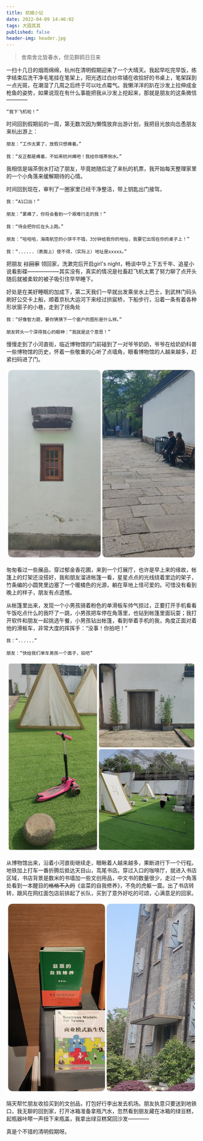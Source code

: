 ```yaml
---
title: 杭城小记
date: 2022-04-09 14:46:02
tags: 大固其其
published: false
header-img: header.jpg
---
```


> 舍南舍北皆春水，但见群鸥日日来
<!--more-->

一扫十几日的烟雨绵绵，杭州在清明假期迎来了一个大晴天。我起早吃完早饭，练字结束后洗干净毛笔挂在笔架上，阳光透过白纱帘铺在收拾好的书桌上，笔架踩到一点光斑，在潮湿了几周之后终于可以吐点霉气。我懒洋洋的趴在沙发上拉伸成金枪鱼的姿势，如果说现在有什么事能把我从沙发上挖起来，那就是朋友的这条微信————

    “我下飞机啦！”

时间回到假期前的一周，第无数次因为懒惰放弃出游计划，我把目光放向怂恿朋友来杭出游上：

    朋友：“工作太累了，放假只想瘫着。”

    我：“反正都是瘫着，不如来杭州瘫吧！我给你端茶倒水。”

我相信是端茶倒水打动了朋友，毕竟她随后定了来杭的机票，我开始每天整理家里的一个小角落来缓解期待的心情。

时间回到现在，审判了一圈家里已经干净整洁，带上钥匙出门接驾，

    我：“A1口出！”

    朋友：“累瘫了，你将会看到一个艰难行走的我！”

    我：“待会把你扛在头上跑。”

    朋友：“哈哈哈，海南航空的小饼干不错，3分钟给我你的地址，我要它出现在你的桌子上！”

    我：“......（表面上）使不得，（实际上）地址是xxxxx。”

把朋友 ~~扛回家~~ 领回家，洗漱完后开启girl's night，畅谈中华上下五千年、追星小说看影碟——————其实没有，真实的情况是社畜赶飞机太累了努力聊了点开头随后就被柔软的被子吸引住早早睡下。

好处是在美好睡眠的加成下，第二天我们一早就出发乘坐水上巴士，到武林门码头刷好公交卡上船，顺着京杭大运河下来经过拱宸桥，下船步行，沿着一条有着各种形状窗子的小巷，走到了拐角处

    我：“好像智力题，要你猜猜下一个窗户的图形是什么样。”

    朋友转头一个深得我心的眼神：“我就是这个意思！”

慢慢走到了小河直街，临近博物馆的门前碰到了一对爷爷奶奶，爷爷在给奶奶科普一些博物馆的历史，怀着一些敬重的心听了点墙角，眼看博物馆的人越来越多，赶紧扫码进了门。

![](dairy-01/2.jpg)

匆匆看过一些展品，穿过郁金香花圃，来到一个灯展厅，也许是早上来的缘故，帐篷上的灯架还没搭好，我和朋友溜进帐篷一看，星星点点的光线绕着里边的架子，竹条编的小圆凳里边塞了一个暖橘色的光源，躺在草地上怪可爱的。可惜没有看到晚上的样子，朋友有点遗憾。

从帐篷里出来，发现一个小男孩骑着粉色的单滑板车帅气掠过，正要打开手机看看午饭吃点什么的我吓了一跳，小男孩把车停在角落里，也钻到帐篷里面玩耍；我打开软件和朋友一起挑选午餐，小男孩钻出帐篷，看到举着手机的我，角度正面对着他的滑板车，非常大度的挥挥手：“没事！你拍吧！”

    我：“......”

    朋友：“快给我们单车男孩一个面子，拍吧”

![](dairy-01/1.jpg)


从博物馆出来，沿着小河直街继续走，眼瞅着人越来越多，果断进行下一个行程。地铁加上打车一番折腾后抵达天目山，茑尾书店。穿过入口的咖啡厅，就进入书店区域，书店背景是数米的书墙加一些文创用品，中文书的数量很少，走过一个角落处看到一本醒目的~~格格不入的~~《韭菜的自我修养》，不免的虎躯一震。出了书店转转，跟风在网红面包店前排起了长队，买到了意外好吃的可颂，心满意足的回家。

![](dairy-01/3.jpg)

隔天帮忙朋友收拾买到的文创品，打包好行李出发去机场。朋友执意只要送到地铁口，我无聊的回到家，打开冰箱准备拿瓶汽水，忽然看到朋友藏在冰箱的绿豆糕，起瓶器咔嚓一声扭下来瓶盖，我拿出绿豆糕窝回沙发————


真是个不错的清明假期呀。
